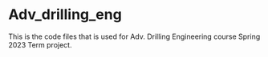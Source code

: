 # Adv_drilling_eng
This is the code files that is used for Adv. Drilling Engineering course Spring 2023 Term project.
